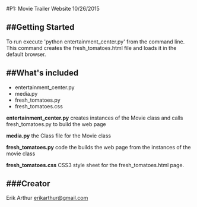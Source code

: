 #P1: Movie Trailer Website
10/26/2015


##Getting Started
---
To run execute 'python entertainment_center.py' from the command line.  This command creates the fresh_tomatoes.html file and loads it in the default browser.

##What's included
---
+ entertainment_center.py	
+ media.py
+ fresh_tomatoes.py	
+ fresh_tomatoes.css	

**entertainment_center.py** 
    creates instances of the Movie class and calls fresh_tomatoes.py to build the web page

**media.py** 
    the Class file for the Movie class

**fresh_tomatoes.py**
	code the builds the web page from the instances of the movie class

**fresh_tomatoes.css**
	CSS3 style sheet for the fresh_tomatoes.html page.


###Creator
------------------------
Erik Arthur
erikarthur@gmail.com


